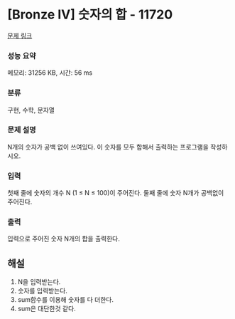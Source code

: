 # [Bronze IV] 숫자의 합 - 11720

[문제 링크](https://www.acmicpc.net/problem/11720)

### 성능 요약

메모리: 31256 KB, 시간: 56 ms

### 분류

구현, 수학, 문자열

### 문제 설명

<p>N개의 숫자가 공백 없이 쓰여있다. 이 숫자를 모두 합해서 출력하는 프로그램을 작성하시오.</p>

### 입력

 <p>첫째 줄에 숫자의 개수 N (1 ≤ N ≤ 100)이 주어진다. 둘째 줄에 숫자 N개가 공백없이 주어진다.</p>

### 출력

 <p>입력으로 주어진 숫자 N개의 합을 출력한다.</p>

## 해설

1. N을 입력받는다.
2. 숫자를 입력받는다.
3. sum함수를 이용해 숫자를 다 더한다.
4. sum은 대단한것 같다.
